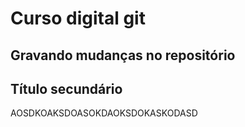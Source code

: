 # Curso digital git

## Gravando mudanças no repositório

## Título secundário

AOSDKOAKSDOASOKDAOKSDOKASKODASD
